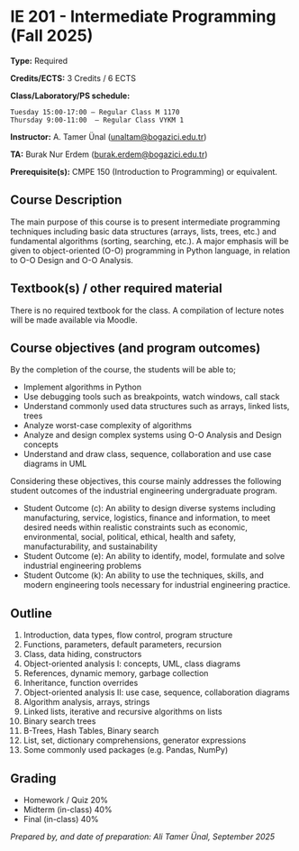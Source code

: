 # IE 201 - Intermediate Programming	(Fall 2025)

**Type:** Required

**Credits/ECTS:** 3 Credits / 6 ECTS

**Class/Laboratory/PS schedule:** 

	Tuesday 15:00-17:00 – Regular Class M 1170
	Thursday 9:00-11:00  – Regular Class VYKM 1

**Instructor:** A. Tamer Ünal (unaltam@bogazici.edu.tr)

**TA:** Burak Nur Erdem (burak.erdem@bogazici.edu.tr)

**Prerequisite(s):** 	CMPE 150 (Introduction to Programming) or equivalent. 

## Course Description

The main purpose of this course is to present intermediate programming techniques including basic data structures (arrays, lists, trees, etc.) and fundamental algorithms (sorting, searching, etc.). A major emphasis will be given to object-oriented (O-O) programming in Python language, in relation to O-O Design and O-O Analysis.

## Textbook(s) / other required material

There is no required textbook for the class. A compilation of lecture notes will be made available via Moodle. 

## Course objectives (and program outcomes)

By the completion of the course, the students will be able to;
- Implement algorithms in Python
- Use debugging tools such as breakpoints, watch windows, call stack
- Understand commonly used data structures such as arrays, linked lists, trees
- Analyze worst-case complexity of algorithms
- Analyze and design complex systems using O-O Analysis and Design concepts
- Understand and draw class, sequence, collaboration and use case diagrams in UML

Considering these objectives, this course mainly addresses the following student outcomes of the industrial engineering undergraduate program.
- Student Outcome (c): An ability to design diverse systems including manufacturing, service, logistics, finance and information, to meet desired needs within realistic constraints such as economic, environmental, social, political, ethical, health and safety, manufacturability, and sustainability
- Student Outcome (e): An ability to identify, model, formulate and solve industrial engineering problems
- Student Outcome (k): An ability to use the techniques, skills, and modern engineering tools necessary for industrial engineering practice.

## Outline

1. Introduction, data types, flow control, program structure
2. Functions, parameters, default parameters, recursion
3. Class, data hiding, constructors
4. Object-oriented analysis I: concepts, UML, class diagrams
5. References, dynamic memory, garbage collection
6. Inheritance, function overrides
7. Object-oriented analysis II: use case, sequence, collaboration diagrams
8. Algorithm analysis, arrays, strings
9. Linked lists, iterative and recursive algorithms on lists
10. Binary search trees
11. B-Trees, Hash Tables, Binary search
12. List, set, dictionary comprehensions, generator expressions
13. Some commonly used packages (e.g. Pandas, NumPy)


## Grading 
- Homework / Quiz	20%
- Midterm (in-class)	40%
- Final (in-class)	40%


*Prepared by, and date of preparation: Ali Tamer Ünal, September 2025*

